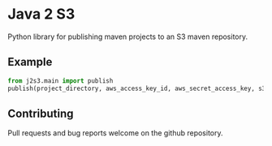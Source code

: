 # Java 2 S3
Python library for publishing maven projects to an S3 maven repository.

## Example

```python
from j2s3.main import publish
publish(project_directory, aws_access_key_id, aws_secret_access_key, s3_bucket_name)
```

## Contributing
Pull requests and bug reports welcome on the github repository.